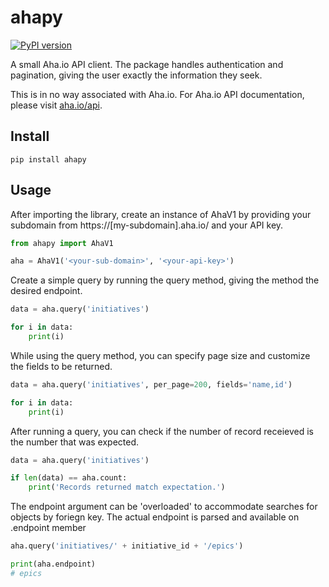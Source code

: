 # ahapy

[![PyPI version](https://badge.fury.io/py/ahapy.svg)](https://badge.fury.io/py/ahapy)


A small Aha.io API client. The package handles authentication and pagination, giving the user exactly the information they seek.

This is in no way associated with Aha.io. For Aha.io API documentation, please visit [aha.io/api](https://www.aha.io/api).


## Install
```commandline
pip install ahapy
```


## Usage

After importing the library, create an instance of AhaV1 by providing your subdomain from https://[my-subdomain].aha.io/ and your API key.
```python
from ahapy import AhaV1

aha = AhaV1('<your-sub-domain>', '<your-api-key>')
```

Create a simple query by running the query method, giving the method the desired endpoint.
```python
data = aha.query('initiatives')

for i in data:
    print(i)
```

While using the query method, you can specify page size and customize the fields to be returned.
```python
data = aha.query('initiatives', per_page=200, fields='name,id')

for i in data:
    print(i)
```

After running a query, you can check if the number of record receieved is the number that was expected.

```python
data = aha.query('initiatives')

if len(data) == aha.count:
    print('Records returned match expectation.')
```

The endpoint argument can be 'overloaded' to accommodate searches for objects by foriegn key. The actual endpoint is parsed and available on .endpoint member

```python
aha.query('initiatives/' + initiative_id + '/epics')

print(aha.endpoint)
# epics
```